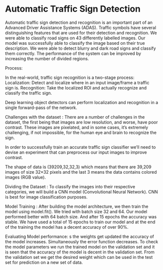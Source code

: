 # Automatic Traffic Sign Detection

Automatic traffic sign detection and recognition is an important part of an Advanced Driver Assistance Systems (ADAS). 
Traffic symbols have several distinguishing features that are used for their detection and recognition. We were able to classify road signs on 43 differently labelled images. 
Our model was successfully able to classify the image based on their true description. We were able to detect blurry and dark road signs and classify them correctly. 
The performance of the system can be improved by increasing the number of divided regions.

Process:

In the real-world, traffic sign recognition is a two-stage process:
Localization: Detect and localize where in an input image/frame a traffic sign is.
Recognition: Take the localized ROI and actually recognize and classify the traffic sign.

Deep learning object detectors can perform localization and recognition in a single forward-pass of the network.

Challenges with the dataset :
There are a number of challenges in the dataset, the first being that images are low resolution, and worse, have poor contrast. These images are pixelated, and in some cases, 
it’s extremely challenging, if not impossible, for the human eye and brain to recognize the sign.

In order to successfully train an accurate traffic sign classifier we’ll need to devise an experiment that can preprocess our input images to improve contrast.

The shape of data is (39209,32,32,3) which means that there are 39,209 images of size 32×32 pixels and the last 3 means the data contains colored images (RGB value).

Dividing the Dataset :
      To classify the images into their respective categories, we will build a CNN model (Convolutional Neural Network). CNN is best for image classification purposes.
      
Model Training :
After building the model architecture, we then train the model using model.fit(). We tried with batch size 32 and 64. Our model performed better with 64 batch size. 
And after 15 epochs the accuracy was stable. We have used a total of 15 epochs to train our model and at the end of the training the model has a decent accuracy of over 90%.

Evaluating Model performance:
s the weights get updated the accuracy of the model increases. Simultaneously the error function decreases. To check the model parameters we run the trained model on the validation set and it is seen that the accuracy of the model is decent in the validation set. From the validation set we get the desired weight which can be used in the test set for prediction on a new set of data.

